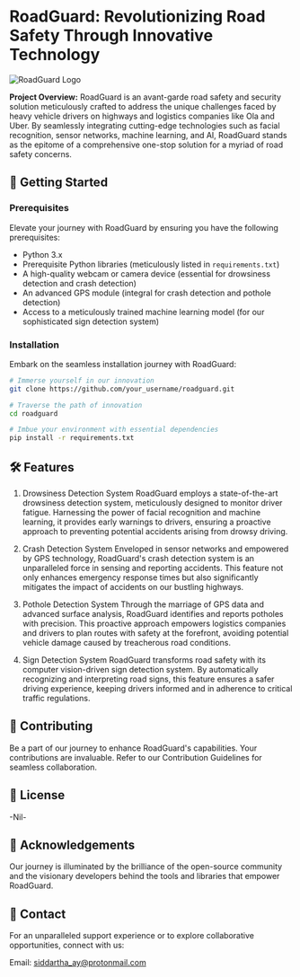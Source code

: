 # **RoadGuard: Revolutionizing Road Safety Through Innovative Technology**
![RoadGuard Logo](https://its-norway.no/wp-content/uploads/2023/02/Roadguard-logo.png)

**Project Overview:**
RoadGuard is an avant-garde road safety and security solution meticulously crafted to address the unique challenges faced by heavy vehicle drivers on highways and logistics companies like Ola and Uber. By seamlessly integrating cutting-edge technologies such as facial recognition, sensor networks, machine learning, and AI, RoadGuard stands as the epitome of a comprehensive one-stop solution for a myriad of road safety concerns.


## 🚀 Getting Started

### Prerequisites
Elevate your journey with RoadGuard by ensuring you have the following prerequisites:

- Python 3.x
- Prerequisite Python libraries (meticulously listed in `requirements.txt`)
- A high-quality webcam or camera device (essential for drowsiness detection and crash detection)
- An advanced GPS module (integral for crash detection and pothole detection)
- Access to a meticulously trained machine learning model (for our sophisticated sign detection system)

### Installation
Embark on the seamless installation journey with RoadGuard:

```bash
# Immerse yourself in our innovation
git clone https://github.com/your_username/roadguard.git

# Traverse the path of innovation
cd roadguard

# Imbue your environment with essential dependencies
pip install -r requirements.txt
```

## 🛠️ Features
1) Drowsiness Detection System
RoadGuard employs a state-of-the-art drowsiness detection system, meticulously designed to monitor driver fatigue. Harnessing the power of facial recognition and machine learning, it provides early warnings to drivers, ensuring a proactive approach to preventing potential accidents arising from drowsy driving.

2) Crash Detection System
Enveloped in sensor networks and empowered by GPS technology, RoadGuard's crash detection system is an unparalleled force in sensing and reporting accidents. This feature not only enhances emergency response times but also significantly mitigates the impact of accidents on our bustling highways.

3) Pothole Detection System
Through the marriage of GPS data and advanced surface analysis, RoadGuard identifies and reports potholes with precision. This proactive approach empowers logistics companies and drivers to plan routes with safety at the forefront, avoiding potential vehicle damage caused by treacherous road conditions.

4) Sign Detection System
RoadGuard transforms road safety with its computer vision-driven sign detection system. By automatically recognizing and interpreting road signs, this feature ensures a safer driving experience, keeping drivers informed and in adherence to critical traffic regulations.

## 🤝 Contributing
Be a part of our journey to enhance RoadGuard's capabilities. Your contributions are invaluable. Refer to our Contribution Guidelines for seamless collaboration.

## 📄 License
-Nil-

## 🙏 Acknowledgements
Our journey is illuminated by the brilliance of the open-source community and the visionary developers behind the tools and libraries that empower RoadGuard.

## 📢 Contact
For an unparalleled support experience or to explore collaborative opportunities, connect with us:

Email: siddartha_ay@protonmail.com
